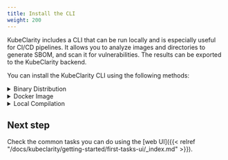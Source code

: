 ```yaml
---
title: Install the CLI
weight: 200
---
```


KubeClarity includes a CLI that can be run locally and is especially useful for CI/CD pipelines. It allows you to analyze images and directories to generate SBOM, and scan it for vulnerabilities. The results can be exported to the KubeClarity backend.

You can install the KubeClarity CLI using the following methods:

<details><summary>Binary Distribution</summary><p>

1. Download the release distribution for your OS from the [releases page](https://github.com/openclarity/kubeclarity/releases).
1. Unpack the `kubeclarity-cli` binary, then add it to your PATH.

</p></details>

<details><summary>Docker Image</summary><p>

A Docker image is available at `ghcr.io/openclarity/kubeclarity-cli` with list of
available tags [here](https://github.com/openclarity/kubeclarity/pkgs/container/kubeclarity-cli/versions).

</p></details>

<details><summary>Local Compilation</summary><p>

1. [Clone the project repo](https://github.com/openclarity/kubeclarity/).
1. Run:

    ```shell
    make cli
    ```

1. Copy `./cli/bin/cli` to your PATH under `kubeclarity-cli`.

</p></details>

## Next step

Check the common tasks you can do using the [web UI]({{< relref "/docs/kubeclarity/getting-started/first-tasks-ui/_index.md" >}}).
